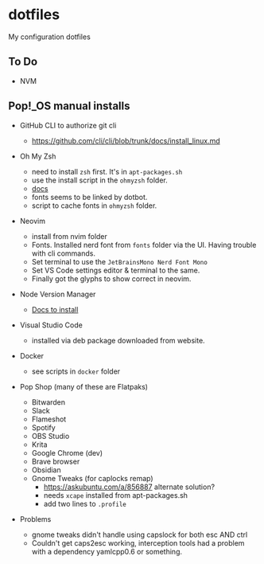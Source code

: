 # dotfiles

My configuration dotfiles

## To Do

- NVM

## Pop!\_OS manual installs

- GitHub CLI to authorize git cli

  - https://github.com/cli/cli/blob/trunk/docs/install_linux.md

- Oh My Zsh

  - need to install `zsh` first. It's in `apt-packages.sh`
  - use the install script in the `ohmyzsh` folder.
  - [docs](https://github.com/ohmyzsh/ohmyzsh/wiki/Installing-ZSH)
  - fonts seems to be linked by dotbot.
  - script to cache fonts in `ohmyzsh` folder.

- Neovim

  - install from nvim folder
  - Fonts. Installed nerd font from `fonts` folder via the UI. Having trouble
    with cli commands.
  - Set terminal to use the `JetBrainsMono Nerd Font Mono`
  - Set VS Code settings editor & terminal to the same.
  - Finally got the glyphs to show correct in neovim.

- Node Version Manager

  - [Docs to install](https://github.com/nvm-sh/nvm#install--update-script)

- Visual Studio Code

  - installed via deb package downloaded from website.

- Docker

  - see scripts in `docker` folder

- Pop Shop (many of these are Flatpaks)

  - Bitwarden
  - Slack
  - Flameshot
  - Spotify
  - OBS Studio
  - Krita
  - Google Chrome (dev)
  - Brave browser
  - Obsidian
  - Gnome Tweaks (for caplocks remap)
    - https://askubuntu.com/a/856887 alternate solution?
    - needs `xcape` installed from apt-packages.sh
    - add two lines to `.profile`

- Problems
  - gnome tweaks didn't handle using capslock for both esc AND ctrl
  - Couldn't get caps2esc working, interception tools had a problem with a
    dependency yamlcpp0.6 or something.
